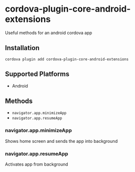 # cordova-plugin-core-android-extensions
Useful methods for an android cordova app

## Installation

    cordova plugin add cordova-plugin-core-android-extensions

## Supported Platforms

- Android

## Methods

- `navigator.app.minimizeApp`
- `navigator.app.resumeApp`

### navigator.app.minimizeApp

Shows home screen and sends the app into background

### navigator.app.resumeApp

Activates app from background
